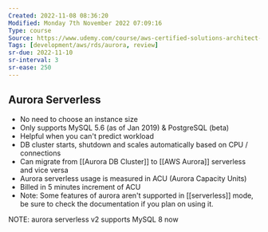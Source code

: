 ```yaml
---
Created: 2022-11-08 08:36:20
Modified: Monday 7th November 2022 07:09:16
Type: course
Source: https://www.udemy.com/course/aws-certified-solutions-architect-associate-saa-c01/?xref=E0Aed11STH4LPUQvCz0GJFABTmM=
Tags: [development/aws/rds/aurora, review]
sr-due: 2022-11-10
sr-interval: 3
sr-ease: 250
---
```


## Aurora Serverless

- No need to choose an instance size
- Only supports MySQL 5.6 (as of Jan 2019) & PostgreSQL (beta)
- Helpful when you can't predict workload
- DB cluster starts, shutdown and scales automatically based on CPU / connections
- Can migrate from [[Aurora DB Cluster]] to [[AWS Aurora]] serverless and vice versa
- Aurora serverless usage is measured in ACU (Aurora Capacity Units)
- Billed in 5 minutes increment of ACU
- Note: Some features of aurora aren't supported in [[serverless]] mode, be sure to check the documentation if you plan on using it.

NOTE: aurora serverless v2 supports MySQL 8 now